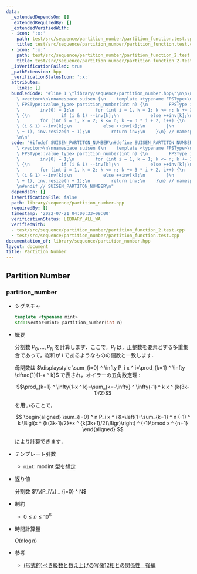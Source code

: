 ```yaml
---
data:
  _extendedDependsOn: []
  _extendedRequiredBy: []
  _extendedVerifiedWith:
  - icon: ':x:'
    path: test/src/sequence/partition_number/partition_function.test.cpp
    title: test/src/sequence/partition_number/partition_function.test.cpp
  - icon: ':x:'
    path: test/src/sequence/partition_number/partition_function_2.test.cpp
    title: test/src/sequence/partition_number/partition_function_2.test.cpp
  _isVerificationFailed: true
  _pathExtension: hpp
  _verificationStatusIcon: ':x:'
  attributes:
    links: []
  bundledCode: "#line 1 \"library/sequence/partition_number.hpp\"\n\n\n\n#include\
    \ <vector>\n\nnamespace suisen {\n    template <typename FPSType>\n    std::vector<typename\
    \ FPSType::value_type> partition_number(int n) {\n        FPSType inv(n + 1);\n\
    \        inv[0] = 1;\n        for (int i = 1, k = 1; k <= n; k += 3 * i + 1, i++)\
    \ {\n            if (i & 1) --inv[k];\n            else ++inv[k];\n        }\n\
    \        for (int i = 1, k = 2; k <= n; k += 3 * i + 2, i++) {\n            if\
    \ (i & 1) --inv[k];\n            else ++inv[k];\n        }\n        inv.inv_inplace(n\
    \ + 1), inv.resize(n + 1);\n        return inv;\n    }\n} // namespace suisen\n\
    \n\n"
  code: "#ifndef SUISEN_PARTITON_NUMBER\n#define SUISEN_PARTITON_NUMBER\n\n#include\
    \ <vector>\n\nnamespace suisen {\n    template <typename FPSType>\n    std::vector<typename\
    \ FPSType::value_type> partition_number(int n) {\n        FPSType inv(n + 1);\n\
    \        inv[0] = 1;\n        for (int i = 1, k = 1; k <= n; k += 3 * i + 1, i++)\
    \ {\n            if (i & 1) --inv[k];\n            else ++inv[k];\n        }\n\
    \        for (int i = 1, k = 2; k <= n; k += 3 * i + 2, i++) {\n            if\
    \ (i & 1) --inv[k];\n            else ++inv[k];\n        }\n        inv.inv_inplace(n\
    \ + 1), inv.resize(n + 1);\n        return inv;\n    }\n} // namespace suisen\n\
    \n#endif // SUISEN_PARTITON_NUMBER\n"
  dependsOn: []
  isVerificationFile: false
  path: library/sequence/partition_number.hpp
  requiredBy: []
  timestamp: '2022-07-21 04:00:33+09:00'
  verificationStatus: LIBRARY_ALL_WA
  verifiedWith:
  - test/src/sequence/partition_number/partition_function_2.test.cpp
  - test/src/sequence/partition_number/partition_function.test.cpp
documentation_of: library/sequence/partition_number.hpp
layout: document
title: Partition Number
---
```

## Partition Number

### partition_number

- シグネチャ

  ```cpp
  template <typename mint>
  std::vector<mint> partition_number(int n)
  ```

- 概要

  分割数 $P_0,\ldots,P_N$ を計算します．ここで，$P_i$ は，正整数を要素とする多重集合であって，総和が $i$ であるようなものの個数と一致します．

  母関数は $\displaystyle \sum_{i=0} ^ \infty P_i x ^ i=\prod_{k=1} ^ \infty \dfrac{1}{1-x ^ k}$ で表され，オイラーの五角数定理 :

  $$\prod_{k=1} ^ \infty(1-x ^ k)=\sum_{k=-\infty} ^ \infty(-1) ^ k x ^ {k(3k-1)/2}$$

  を用いることで，

  $$
  \begin{aligned}
  \sum_{i=0} ^ n P_i x ^ i
  &=\left(1+\sum_{k=1} ^ n (-1) ^ k \Bigl(x ^ {k(3k-1)/2}+x ^ {k(3k+1)/2}\Bigr)\right) ^ {-1}\bmod x ^ {n+1}
  \end{aligned}
  $$

  により計算できます．

- テンプレート引数

  - `mint`: modint 型を想定

- 返り値

  分割数 $\\\{P_i\\\} _ {i=0} ^ N$

- 制約

  - $0\leq n\leq 10 ^ 6$

- 時間計算量

  $O(n\log n)$

- 参考

  - [(形式的)べき級数と数え上げの写像12相との関係性　後編](https://sen-comp.hatenablog.com/entry/2019/12/11/110958)

